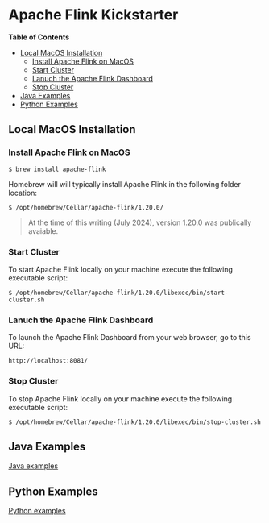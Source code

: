 # Apache Flink Kickstarter

**Table of Contents**

<!-- toc -->
+ [Local MacOS Installation](#local-macos-installation)
    - [Install Apache Flink on MacOS](#install-apache-flink-on-macos)
    - [Start Cluster](#start-cluster)
    - [Lanuch the Apache Flink Dashboard](#lanuch-the-apache-flink-dashboard)
    - [Stop Cluster](#stop-cluster)
+ [Java Examples](#java-examples)
+ [Python Examples](#python-examples)
<!-- tocstop -->

## Local MacOS Installation

### Install Apache Flink on MacOS
```
$ brew install apache-flink
```

Homebrew will will typically install Apache Flink in the following folder location:
```
$ /opt/homebrew/Cellar/apache-flink/1.20.0/
```

> At the time of this writing (July 2024), version 1.20.0 was publically avaiable.

### Start Cluster
To start Apache Flink locally on your machine execute the following executable script: 
```
$ /opt/homebrew/Cellar/apache-flink/1.20.0/libexec/bin/start-cluster.sh
```

### Lanuch the Apache Flink Dashboard
To launch the Apache Flink Dashboard from your web browser, go to this URL:
```
http://localhost:8081/
```

### Stop Cluster
To stop Apache Flink locally on your machine execute the following executable script: 
```
$ /opt/homebrew/Cellar/apache-flink/1.20.0/libexec/bin/stop-cluster.sh
```

## Java Examples
[Java examples](java/README.md)

## Python Examples
[Python examples](python/README.md)
